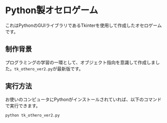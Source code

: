 # Python製オセロゲーム

これはPythonのGUIライブラリであるTkinterを使用して作成したオセロゲームです。

## 制作背景
プログラミングの学習の一環として、オブジェクト指向を意識して作成しました。`tk_othero_ver2.py`が最新版です。

## 実行方法
お使いのコンピュータにPythonがインストールされていれば、以下のコマンドで実行できます。
```bash
python tk_othero_ver2.py